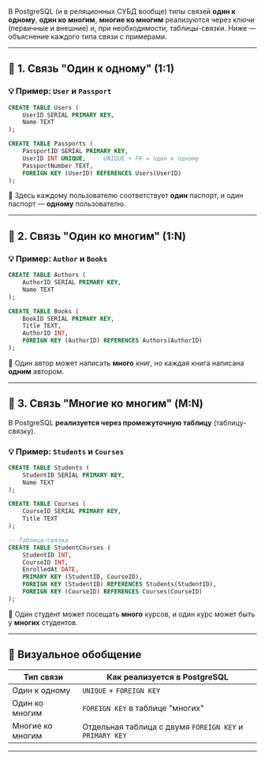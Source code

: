 
В PostgreSQL (и в реляционных СУБД вообще) типы связей **один к одному**, **один ко многим**, **многие ко многим** реализуются через ключи (первичные и внешние) и, при необходимости, таблицы-связки. Ниже — объяснение каждого типа связи с примерами.

---

## 🔗 1. Связь **"Один к одному" (1:1)**

### 💡 Пример: `User` и `Passport`

```sql
CREATE TABLE Users (
    UserID SERIAL PRIMARY KEY,
    Name TEXT
);

CREATE TABLE Passports (
    PassportID SERIAL PRIMARY KEY,
    UserID INT UNIQUE,  -- UNIQUE + FK = один к одному
    PassportNumber TEXT,
    FOREIGN KEY (UserID) REFERENCES Users(UserID)
);
```

🔎 Здесь каждому пользователю соответствует **один** паспорт, и один паспорт — **одному** пользователю.

---

## 🔗 2. Связь **"Один ко многим" (1\:N)**

### 💡 Пример: `Author` и `Books`

```sql
CREATE TABLE Authors (
    AuthorID SERIAL PRIMARY KEY,
    Name TEXT
);

CREATE TABLE Books (
    BookID SERIAL PRIMARY KEY,
    Title TEXT,
    AuthorID INT,
    FOREIGN KEY (AuthorID) REFERENCES Authors(AuthorID)
);
```

🔎 Один автор может написать **много** книг, но каждая книга написана **одним** автором.

---

## 🔗 3. Связь **"Многие ко многим" (M\:N)**

В PostgreSQL **реализуется через промежуточную таблицу** (таблицу-связку).

### 💡 Пример: `Students` и `Courses`

```sql
CREATE TABLE Students (
    StudentID SERIAL PRIMARY KEY,
    Name TEXT
);

CREATE TABLE Courses (
    CourseID SERIAL PRIMARY KEY,
    Title TEXT
);

-- Таблица-связка
CREATE TABLE StudentCourses (
    StudentID INT,
    CourseID INT,
    EnrolledAt DATE,
    PRIMARY KEY (StudentID, CourseID),
    FOREIGN KEY (StudentID) REFERENCES Students(StudentID),
    FOREIGN KEY (CourseID) REFERENCES Courses(CourseID)
);
```

🔎 Один студент может посещать **много** курсов, и один курс может быть у **многих** студентов.

---

## 🧩 Визуальное обобщение

| Тип связи        | Как реализуется в PostgreSQL                            |
| ---------------- | ------------------------------------------------------- |
| Один к одному    | `UNIQUE` + `FOREIGN KEY`                                |
| Один ко многим   | `FOREIGN KEY` в таблице "многих"                        |
| Многие ко многим | Отдельная таблица с двумя `FOREIGN KEY` и `PRIMARY KEY` |

---
